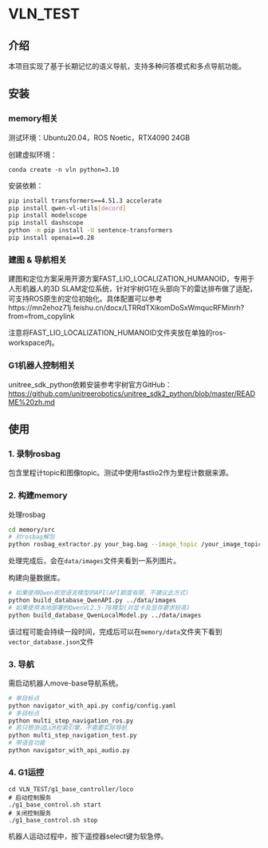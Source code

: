 # VLN_TEST
## 介绍
本项目实现了基于长期记忆的语义导航，支持多种问答模式和多点导航功能。
## 安装
### memory相关
测试环境：Ubuntu20.04，ROS Noetic，RTX4090 24GB

创建虚拟环境：

`conda create -n vln python=3.10`

安装依赖：
```bash
pip install transformers==4.51.3 accelerate
pip install qwen-vl-utils[decord]
pip install modelscope
pip install dashscope
python -m pip install -U sentence-transformers
pip install openai==0.28
```
### 建图 & 导航相关
建图和定位方案采用开源方案FAST_LIO_LOCALIZATION_HUMANOID，专用于人形机器人的3D SLAM定位系统，针对宇树G1在头部向下的雷达排布做了适配，可支持ROS原生的定位初始化。具体配置可以参考https://mn2ehoz71j.feishu.cn/docx/LTRRdTXikomDoSxWmqucRFMinrh?from=from_copylink

注意将FAST_LIO_LOCALIZATION_HUMANOID文件夹放在单独的ros-workspace内。
### G1机器人控制相关
unitree_sdk_python依赖安装参考宇树官方GitHub：https://github.com/unitreerobotics/unitree_sdk2_python/blob/master/README%20zh.md
## 使用
### 1. 录制rosbag
包含里程计topic和图像topic。测试中使用fastlio2作为里程计数据来源。
### 2. 构建memory
处理rosbag
```bash
cd memory/src
# 对rosbag解包
python rosbag_extractor.py your_bag.bag --image_topic /your_image_topic --odom_topic /your_odom_topic
```
处理完成后，会在`data/images`文件夹看到一系列图片。

构建向量数据库。
```bash
# 如果使用Qwen视觉语言模型的API(API额度有限，不建议此方式)
python build_database_QwenAPI.py ../data/images
# 如果使用本地部署的QwenVL2.5-7B模型(对显卡及显存要求较高)
python build_database_QwenLocalModel.py ../data/images
```
该过程可能会持续一段时间，完成后可以在`memory/data`文件夹下看到`vector_database.json`文件
### 3. 导航
需启动机器人move-base导航系统。
```bash
# 单目标点
python navigator_with_api.py config/config.yaml
# 多目标点
python multi_step_navigation_ros.py
# 若只想测试LLM检索引擎，不需要实际导航
python multi_step_navigation_test.py
# 带语音功能
python navigator_with_api_audio.py
```
### 4. G1运控
```
cd VLN_TEST/g1_base_controller/loco
# 启动控制服务
./g1_base_control.sh start
# 关闭控制服务
./g1_base_control.sh stop
```
机器人运动过程中，按下遥控器select键为软急停。
